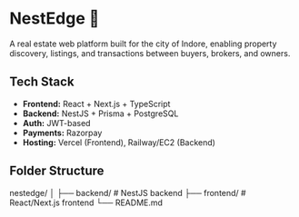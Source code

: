 # NestEdge 🏡

A real estate web platform built for the city of Indore, enabling property discovery, listings, and transactions between buyers, brokers, and owners.

## Tech Stack
- **Frontend:** React + Next.js + TypeScript
- **Backend:** NestJS + Prisma + PostgreSQL
- **Auth:** JWT-based
- **Payments:** Razorpay
- **Hosting:** Vercel (Frontend), Railway/EC2 (Backend)

## Folder Structure
nestedge/
│
├── backend/ # NestJS backend
├── frontend/ # React/Next.js frontend
└── README.md
